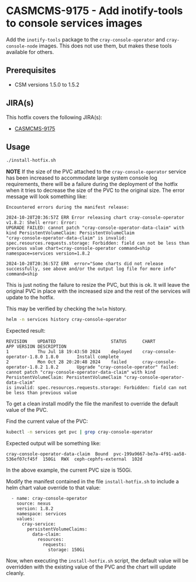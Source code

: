 # CASMCMS-9175 - Add inotify-tools to console services images

Add the `inotify-tools` package to the `cray-console-operator` and `cray-console-node`
images. This does not use them, but makes these tools available for others.

## Prerequisites

- CSM versions 1.5.0 to 1.5.2

## JIRA(s)

This hotfix covers the following JIRA(s):

* [CASMCMS-9175](https://jira-pro.it.hpe.com:8443/browse/CASMCMS-9175)

## Usage

```bash
./install-hotfix.sh
```

**NOTE** If the size of the PVC attached to the `cray-console-operator` service has been increased to accommodate
large system console log requirements, there will be a failure during the deployment of the hotfix when it tries
to decrease the size of the PVC to the original size. The error message will look something like:

```text
Encountered errors during the manifest release:

2024-10-28T20:36:57Z ERR Error releasing chart cray-console-operator v1.8.2: Shell error: Error:
UPGRADE FAILED: cannot patch "cray-console-operator-data-claim" with kind PersistentVolumeClaim: PersistentVolumeClaim
"cray-console-operator-data-claim" is invalid: spec.resources.requests.storage: Forbidden: field can not be less than
previous value chart=cray-console-operator command=ship namespace=services version=1.8.2

2024-10-28T20:36:57Z ERR  error="Some charts did not release successfully, see above and/or the output log file for more info" command=ship
```

This is just noting the failure to resize the PVC, but this is ok. It will leave the original PVC in place with the increased
size and the rest of the services will update to the hotfix.

This may be verified by checking the `helm` history.

```bash
helm -n services history cray-console-operator
```

Expected result:

```text
REVISION	UPDATED                 	STATUS  	CHART                      	APP VERSION	DESCRIPTION                                                                                                                                                                                                                                                                        
1       	Thu Jul 18 19:43:50 2024	deployed	cray-console-operator-1.8.0	1.8.0      	Install complete                                                                                                                                                                                                                                                                   
2       	Mon Oct 28 20:20:48 2024	failed  	cray-console-operator-1.8.2	1.8.2      	Upgrade "cray-console-operator" failed:
cannot patch "cray-console-operator-data-claim" with kind PersistentVolumeClaim: PersistentVolumeClaim "cray-console-operator-data-claim"
is invalid: spec.resources.requests.storage: Forbidden: field can not be less than previous value
```

To get a clean install modify the file the manifest to override the default value of the PVC.

Find the current value of the PVC:

```bash
kubectl -n services get pvc | grep cray-console-operator
```

Expected output will be something like:

```text
cray-console-operator-data-claim  Bound  pvc-199a9667-be7a-4f91-aa58-536ef07cf45f  150Gi  RWX  ceph-cephfs-external  102d
```

In the above example, the current PVC size is 150Gi.

Modify the manifest contained in the file `install-hotfix.sh` to include a helm chart value override to that value:

```text
  - name: cray-console-operator
    source: nexus
    version: 1.8.2
    namespace: services
    values:
      cray-service:
        persistentVolumeClaims:
          data-claim:
            resources:
              requests:
                storage: 150Gi
```

Now, when executing the `install-hotfix.sh` script, the default value will be overridden with the existing
value of the PVC and the chart will update cleanly.
